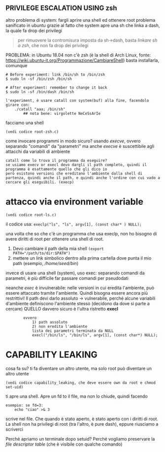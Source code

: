## PRIVILEGE ESCALATION USING zsh
altro problema di system: fargli aprire una shell ed ottenere root
	problema sanificato in ubuntu grazie al fatto che system apre una sh che linka a dash, la quale fa drop dei privilegi

> per rimuovere la contromisura imposta da sh->dash, basta *linkare sh a zsh*, che non fa drop dei privilegi

PROBLEMA: in Ubuntu 18.04 non c'è zsh (è la shell di Arch Linux, fonte: https://wiki.ubuntu-it.org/Programmazione/CambiareShell)
	basta installarla, comunque

	# Before experiment: link /bin/sh to /bin/zsh
	$ sudo ln -sf /bin/zsh /bin/sh

	# After experiment: remember to change it back
	$ sudo ln -sf /bin/dash /bin/sh

	l'experiment, è usare catall con system(buf) alla fine, facendolo girare con:
		./catall "aaa; /bin/sh"
			## nota bene: virgolette NeCeSsArIe


facciamo una shell

	(vedi codice root-zsh.c)


come invocare programmi in modo sicuro?
	usando *execve*, ovvero separando "comandi" da "parametri"
		ma anche *execve* è suscettibile agli attacchi da variabili di ambiente

	catall come lo trova il programma da eseguire?
	se usiamo execv or execl devo dargli il path completo, quindi il programma è esattamente quello che gli dico io
	però esistono versioni che ereditano l'ambiente dalla shell di partenza, quindi anche il path, e quindi anche l'ordine con cui vado a cercare gli eseguibili. (execp)

# attacco via environment variable
	(vedi codice root-ls.c)
il codice usa:
	```execlp("ls", "ls", argv[1], (const char* ) NULL);```

una volta che so che c'è un programma che usa execlp, non ho bisogno di avere diritti di root per ottenere una shell di root.

1) Devo cambiare il path della mia shell ```(export PATH="/path/to/dir:$PATH")```
2) mettere un link simbolico dentro alla prima cartella dove punta il mio path (esempio, */home/seed/bin*)



invece di usare una shell (system), uso exec: separando comandi da parametri, è più difficile far passare comandi per pseudodati

neanche *exec* è invulnerabile:
	nelle versioni in cui eredita l'ambiente, può essere attaccato tramite l'ambiente. Quindi bisogna essere ancora più restrittivi!
		Il path devi darlo assoluto -> vulnerabile, perché alcune variabili d'ambiente definiscono l'ambiente stesso (decidono da dove si parte a cercare)
			QUELLO davvero sicuro è l'ultra ristretto **execl**

			ovvero
				1) path assoluto
				2) non eredita l'ambiente
				lista dei parametri terminata da NULL
				execl("/bin/ls", "/bin/ls", argv[1], (const char*) NULL);



# CAPABILITY LEAKING

cosa fa su? ti fa diventare un altro utente, ma solo root può diventare un altro utente

	(vedi codice capability_leaking, che deve essere own da root e chmod set-uid)

ti apre una shell. Apre un fd to il file, ma non lo chiude, quindi facendo

	esempio: se fd=3:
		echo "ciao" >& 3

scrive nel file. Che quando è stato aperto, è stato aperto con i diritti di root.
La shell non ha privilegi di root (tra l'altro, è pure dash), eppure riusciamo a scriverci

Perché apriamo un terminale dopo setuid?
	Perché vogliamo preservare la *file descriptor table* (che è visibile con qualche comando)
